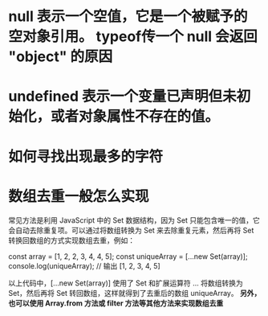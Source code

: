 
#  null 表示一个空值，它是一个被赋予的空对象引用。 typeof传一个 null 会返回 "object" 的原因
#  undefined 表示一个变量已声明但未初始化，或者对象属性不存在的值。

#  如何寻找出现最多的字符


#  数组去重一般怎么实现
常见方法是利用 JavaScript 中的 Set 数据结构，因为 Set 只能包含唯一的值，它会自动去除重复项。可以通过将数组转换为 Set 来去除重复元素，然后再将 Set 转换回数组的方式实现数组去重，例如：

const array = [1, 2, 2, 3, 4, 4, 5];
const uniqueArray = [...new Set(array)];
console.log(uniqueArray); // 输出 [1, 2, 3, 4, 5]

以上代码中，[...new Set(array)] 使用了 Set 和扩展运算符 ... 将数组转换为 Set，然后再将 Set 转回数组，这样就得到了去重后的数组 uniqueArray。
**另外，也可以使用 Array.from 方法或 filter 方法等其他方法来实现数组去重**

